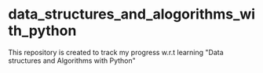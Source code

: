 # data_structures_and_alogorithms_with_python

This repository is created to track my progress w.r.t learning "Data structures and Algorithms with Python"
